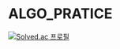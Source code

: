# ALGO_PRATICE
[![Solved.ac 프로필](http://mazassumnida.wtf/api/v2/generate_badge?boj=swoo520kk)](https://solved.ac/swoo520kk)
